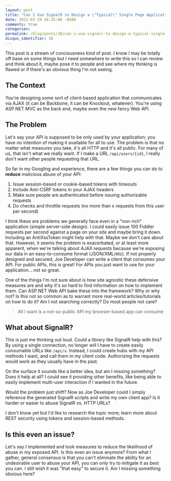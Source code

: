 ```yaml
---
layout: post
title: "Can I Use SignalR to Design a \"Typical\" Single Page Application?"
date: 2012-03-29 16:25:00 -0500
comments: true
categories:
permalink: /blog/posts/38/can-i-use-signalr-to-design-a-typical-single-page
disqus_identifier: 38
---
```


This post is a stream of conciousness kind of post. I know I may be totally off base on some things but I need somewhere to write this so I can review and think about it, maybe pose it to people and see where my thinking is flawed or if there's an obvious thing I'm not seeing.

## The Context

You're designing some sort of client-based application that communicates via AJAX (it can be Backbone, it can be Knockout, whatever). You're using ASP.NET MVC as the back end, maybe even the new fancy Web API.

## The Problem

Let's say your API is supposed to be only used by your application; you have no intention of making it available for all to use. The problem is that no matter what measures you take, it's all HTTP and it's all public. For many of us, that isn't what we really want. If I make a URL `/api/users/{id}`, I really don't want other people requesting that URL.

So far in my Googling and experience, there are a few things you can do to **reduce** malicious abuse of your API:

1. Issue session-based or cookie-based tokens with timeouts
2. Include Anti-CSRF tokens in your AJAX headers
3. Make sure people are authenticated before issuing authorizable requests
4. Do checks and throttle requests (no more than x requests from this user per second)

I think these are problems we generally face even in a "non-rich" application (simple server-side design). I could easily issue 100 Fiddler requests per second against a page on your site and maybe bring it down. Including an AntiXssToken might help with that. Maybe we don't care about that. However, it seems the problem is exacerbated, or at least more apparent, when we're talking about AJAX requests because we're exposing our data in an easy-to-consume format (JSON/XML/etc). If not properly designed and secured, Joe Developer can write a client that consumes your API. For public APIs, this is great! For APIs you just want to use for your application... not so great.

One of the things I'm not sure about is how site agnostic these defensive measures are and why it's so hard to find information on how to implement them. Can ASP.NET Web API bake these into the framework? Why or why not? Is this not so common as to warrant more real-world articles/tutorials on how to do it? Am I not searching correctly? Do most people not care?

> All I want is a not-so-public API my browser-based app can consume

## What about SignalR?

This is just me thinking out loud. Could a library like SignalR help with this? By using a single connection, no longer will I have to create easily consumable URLs like `/api/x`. Instead, I could create hubs with my API methods I want, and call them in my client code. Authorizing the requests would work as they usually have in the past.

On the surface it sounds like a better idea, but am I missing something? Does it help at all? I could see it providing other benefits, like being able to easily implement multi-user interaction if I wanted in the future. 

Would the problem just shift? Now as Joe Developer could I simply reference the generated SignalR scripts and write my own client app? Is it harder or easier to abuse SignalR vs. HTTP URLs?

I don't know yet but I'd like to research the topic more; learn more about REST security using tokens and session-based methods.

## Is this even an issue?

Let's say I implemented and took measures to reduce the likelihood of abuse in my exposed API. Is this even an issue anymore? From what I gather, general consensus is that you can't eliminate the ability for an undesirable user to abuse your API, you can only try to mitigate it as best you can. I still wish it was "that easy" to secure it. Am I missing something obvious here?
